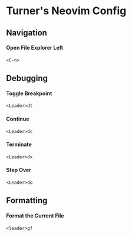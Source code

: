 # Turner's Neovim Config


## Navigation

#### Open File Explorer Left
`<C-n>`

## Debugging

#### Toggle Breakpoint
`<Leader>dt`
#### Continue
`<Leader>dc`
#### Terminate
`<Leader>dx`
#### Step Over
`<Leader>do`

## Formatting
#### Format the Current File
`<leader>gf`
